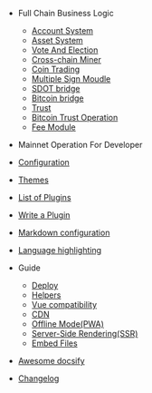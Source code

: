 - Full Chain Business Logic

  - [Account System](/zh-en/account-system.md)
  - [Asset System](/zh-en/asset-system.md)
  - [Vote And Election](/zh-en/vote.md)
  - [Cross-chain Miner](/zh-en/cross-miner.md)
  - [Coin Trading](/zh-en/coin-trading.md)
  - [Multiple Sign Moudle](/zh-en/sign-module.md)
  - [SDOT bridge](/zh-en/sdot-bridge.md)
  - [Bitcoin bridge](/zh-en/bitcoin-bridge.md)
  - [Trust](/zh-en/trust.md)
  - [Bitcoin Trust Operation ](/zh-en/bitcoin-trust-operation.md)
  - [Fee Module](/zh-en/poundage.md)


-  Mainnet Operation For Developer 

  - [Configuration](configuration.md)
  - [Themes](themes.md)
  - [List of Plugins](plugins.md)
  - [Write a Plugin](write-a-plugin.md)
  - [Markdown configuration](markdown.md)
  - [Language highlighting](language-highlight.md)

- Guide

  - [Deploy](deploy.md)
  - [Helpers](helpers.md)
  - [Vue compatibility](vue.md)
  - [CDN](cdn.md)
  - [Offline Mode(PWA)](pwa.md)
  - [Server-Side Rendering(SSR)](ssr.md)
  - [Embed Files](embed-files.md)

- [Awesome docsify](awesome.md)
- [Changelog](changelog.md)